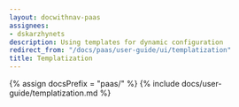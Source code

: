 ```yaml
---
layout: docwithnav-paas
assignees:
- dskarzhynets
description: Using templates for dynamic configuration
redirect_from: "/docs/paas/user-guide/ui/templatization"
title: Templatization
---
```


{% assign docsPrefix = "paas/" %}
{% include docs/user-guide/templatization.md %}
